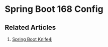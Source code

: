 # Spring Boot 168 Config

## Related Articles
1. [Spring Boot Knife4j](https://www.ruoxue.org/spring-boot-168-ep11-spring-boot-knife4j/)
